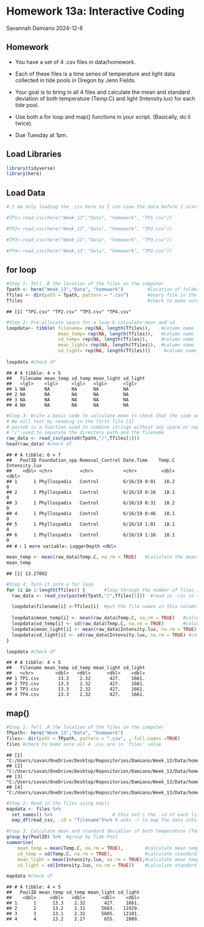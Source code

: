 Homework 13a: Interactive Coding
================
Savannah Damiano
2024-12-8

## Homework

- You have a set of 4 .csv files in data/homework.

- Each of these files is a time series of temperature and light data
  collected in tide pools in Oregon by Jenn Fields.

- Your goal is to bring in all 4 files and calculate the mean and
  standard deviation of both temperature (Temp.C) and light
  (Intensity.lux) for each tide pool.

- Use both a for loop and map() functions in your script. (Basically, do
  it twice).

- Due Tuesday at 1pm.

## Load Libraries

``` r
library(tidyverse)
library(here)
```

## Load Data

``` r
# I am only loading the .csv here so I can view the data before I start the HW.

#TP1<-read_csv(here("Week_13","Data", "homework", "TP1.csv"))

#TP2<-read_csv(here("Week_13","Data", "homework", "TP2.csv"))

#TP3<-read_csv(here("Week_13","Data", "homework", "TP3.csv"))

#TP4<-read_csv(here("Week_13","Data", "homework", "TP2.csv"))
```

## for loop

``` r
#Step 1: Tell .R the location of the files on the computer
Tpath <- here("Week_13","Data", "homework")         #location of folder
Tfiles <- dir(path = Tpath, pattern = ".csv")       #every file in the folder that has a .csv pattern
Tfiles                                              #check to make sure all 4 .csv are in 'files' value
```

    ## [1] "TP1.csv" "TP2.csv" "TP3.csv" "TP4.csv"

``` r
#Step 2: Pre-allocate space for a loop & calculate mean and sd
loopdata<- tibble( filename= rep(NA, length(Tfiles)),    #column name for PoolID. length is the number of files we imported
                   mean_temp= rep(NA, length(Tfiles)),   #column name for mean temp calc.
                   sd_temp= rep(NA, length(Tfiles)),     #column name for sd temp calc.
                   mean_light= rep(NA, length(Tfiles)),  #column name for mean light calc.
                   sd_light= rep(NA, length(Tfiles)))     #column name for sd light calc.
                   
loopdata #check df
```

    ## # A tibble: 4 × 5
    ##   filename mean_temp sd_temp mean_light sd_light
    ##   <lgl>    <lgl>     <lgl>   <lgl>      <lgl>   
    ## 1 NA       NA        NA      NA         NA      
    ## 2 NA       NA        NA      NA         NA      
    ## 3 NA       NA        NA      NA         NA      
    ## 4 NA       NA        NA      NA         NA

``` r
#Step 3: Write a basic code to calculate mean to check that the code works
# We will test by reading in the first file [1] 
# paste0 is a function used to combine strings without any space or separator between them
# "/" used to separate the directory path and the filename
raw_data <- read_csv(paste0(Tpath,"/",Tfiles[1]))   
head(raw_data) #check df
```

    ## # A tibble: 6 × 7
    ##   PoolID Foundation_spp Removal_Control Date.Time    Temp.C Intensity.lux
    ##    <dbl> <chr>          <chr>           <chr>         <dbl>         <dbl>
    ## 1      1 Phyllospadix   Control         6/16/19 0:01   10.2             0
    ## 2      1 Phyllospadix   Control         6/16/19 0:16   10.1             0
    ## 3      1 Phyllospadix   Control         6/16/19 0:31   10.2             0
    ## 4      1 Phyllospadix   Control         6/16/19 0:46   10.1             0
    ## 5      1 Phyllospadix   Control         6/16/19 1:01   10.1             0
    ## 6      1 Phyllospadix   Control         6/16/19 1:16   10.1             0
    ## # ℹ 1 more variable: LoggerDepth <dbl>

``` r
mean_temp <- mean(raw_data$Temp.C, na.rm = TRUE)   #calculate the mean of temp.c
mean_temp
```

    ## [1] 13.27092

``` r
#Step 4: Turn it into a for loop
for (i in 1:length(Tfiles)) {       #loop through the number of files in Tfiles
  raw_data <- read_csv(paste0(Tpath,"/",Tfiles[1]))  #read in .csv in the Tfiles index.  

  loopdata$filename[i] <-Tfiles[i]  #put the file names in this column
  
  loopdata$mean_temp[i] <- mean(raw_data$Temp.C, na.rm = TRUE)   #calculate the mean temp (for each file) and place it in the corresponding row
  loopdata$sd_temp[i] <- sd(raw_data$Temp.C, na.rm = TRUE)       #calculate the sd temp (for each file) and place it in the corresponding row
  loopdata$mean_light[i] <- mean(raw_data$Intensity.lux, na.rm = TRUE) #calculate the mean light (for each file) and place it in the corresponding row
  loopdata$sd_light[i] <- sd(raw_data$Intensity.lux, na.rm = TRUE) #calculate the sd light (for each file) and place it in the corresponding row
}

loopdata #check df
```

    ## # A tibble: 4 × 5
    ##   filename mean_temp sd_temp mean_light sd_light
    ##   <chr>        <dbl>   <dbl>      <dbl>    <dbl>
    ## 1 TP1.csv       13.3    2.32       427.    1661.
    ## 2 TP2.csv       13.3    2.32       427.    1661.
    ## 3 TP3.csv       13.3    2.32       427.    1661.
    ## 4 TP4.csv       13.3    2.32       427.    1661.

## map()

``` r
#Step 1: Tell .R the location of the files on the computer
TPpath<- here("Week_13","Data", "homework")
files<- dir(path = TPpath, pattern = ".csv", , full.names =TRUE)
files #check to make sure all 4 .csv are in 'files' value
```

    ## [1] "C:/Users/savan/OneDrive/Desktop/Repositories/Damiano/Week_13/Data/homework/TP1.csv"
    ## [2] "C:/Users/savan/OneDrive/Desktop/Repositories/Damiano/Week_13/Data/homework/TP2.csv"
    ## [3] "C:/Users/savan/OneDrive/Desktop/Repositories/Damiano/Week_13/Data/homework/TP3.csv"
    ## [4] "C:/Users/savan/OneDrive/Desktop/Repositories/Damiano/Week_13/Data/homework/TP4.csv"

``` r
#Step 2: Read in the files using map()
mapdata <- files %>%
  set_names() %>%                      # this set's the .id of each list to the file name 
  map_df(read_csv, .id = "filename")%>% # asks .r to map the data into a df and to label the column with the filenames 'filenames'. And saves the entire path name.

#Step 3: Calculate mean and standard deviation of both temperature (Temp.C) and light (Intensity.lux) for each tide pool
group_by(PoolID) %>%  #group by Tide Pool
summarise(
    mean_temp = mean(Temp.C, na.rm = TRUE),        #calculate mean temp, remove NA
    sd_temp = sd(Temp.C, na.rm = TRUE),            #calculate standard deviation, remove NA
    mean_light = mean(Intensity.lux, na.rm = TRUE),#calculate mean temp, remove NA
    sd_light = sd(Intensity.lux, na.rm = TRUE))    #calculate standard deviation, remove NAA

mapdata #check df
```

    ## # A tibble: 4 × 5
    ##   PoolID mean_temp sd_temp mean_light sd_light
    ##    <dbl>     <dbl>   <dbl>      <dbl>    <dbl>
    ## 1      1      13.3    2.32       427.    1661.
    ## 2      2      13.2    2.31      5603.   11929.
    ## 3      3      13.1    2.32      5605.   12101.
    ## 4      4      13.2    2.27       655.    2089.
